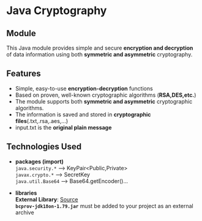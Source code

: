 # Java Cryptography
## Module
This Java module provides simple and secure **encryption and decryption** of data information using both **symmetric and asymmetric** cryptography.

## Features
- Simple, easy-to-use **encryption-decryption** functions
- Based on proven, well-known cryptographic algorithms (**RSA,DES,etc.**)
- The module supports both **symmetric and asymmetric** cryptographic algorithms.
- The information is saved and stored in **cryptographic files**(.txt,.rsa,.aes,...)
- input.txt is the **original plain message**

## Technologies Used
- **packages (import)** <br>
`java.security.*` --> KeyPair<Public,Private><br>
`javax.crypto.*` --> SecretKey<br>
`java.util.Base64` --> Base64.getEncoder()...<br>

- **libraries**<br>
**External Library**: [Source](https://www.bouncycastle.org/)<br>
**`bcprov-jdk18on-1.79.jar`** must be added to your project as an external archive
